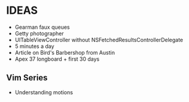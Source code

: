 IDEAS
=====

* Gearman faux queues
* Getty photographer
* UITableViewController without NSFetchedResultsControllerDelegate
* 5 minutes a day
* Article on Bird's Barbershop from Austin
* Apex 37 longboard + first 30 days

Vim Series
----------

* Understanding motions
